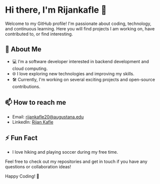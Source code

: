 # Hi there, I'm Rijankafle 👋

Welcome to my GitHub profile! I'm passionate about coding, technology, and continuous learning. Here you will find projects I am working on, have contributed to, or find interesting.

## 🌱 About Me
- 💻 I’m a software developer interested in backend development and cloud computing.
- 🌐 I love exploring new technologies and improving my skills.
- 🛠️ Currently, I'm working on several exciting projects and open-source contributions.


## 📫 How to reach me
- Email: [rijankafle20@augustana.edu](mailto:rijankafle20@augustana.edu)
- LinkedIn: [Rijan Kafle](https://www.linkedin.com/in/rijan-kafle/)

## ⚡ Fun Fact
- I love hiking and playing soccer during my free time.

Feel free to check out my repositories and get in touch if you have any questions or collaboration ideas!

Happy Coding! 🚀

